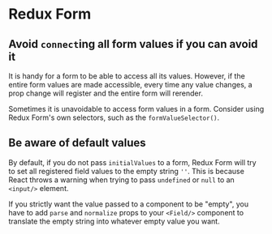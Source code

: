 # Redux Form

## Avoid `connect`ing all form values if you can avoid it

It is handy for a form to be able to access all its values. However, if the entire form values are made accessible, every time any value changes, a prop change will register and the entire form will rerender.

Sometimes it is unavoidable to access form values in a form. Consider using Redux Form's own selectors, such as the `formValueSelector()`.

## Be aware of default values

By default, if you do not pass `initialValues` to a form, Redux Form will try to set all registered field values to the empty string `''`. This is because React throws a warning when trying to pass `undefined` or `null` to an `<input/>` element.

If you strictly want the value passed to a component to be "empty", you have to add `parse` and `normalize` props to your `<Field/>` component to translate the empty string into whatever empty value you want.